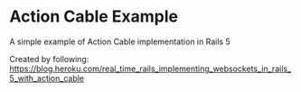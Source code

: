 # Action Cable Example

A simple example of Action Cable implementation in Rails 5

Created by following: https://blog.heroku.com/real_time_rails_implementing_websockets_in_rails_5_with_action_cable
